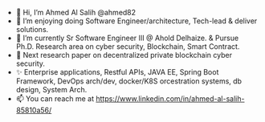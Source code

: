 - 👋 Hi, I’m Ahmed Al Salih @ahmed82 
- 👀 I’m enjoying doing Software Engineer/architecture, Tech-lead & deliver solutions.
- 🌱 I’m currently Sr Software Engineer III @ Ahold Delhaize. & Pursue Ph.D. Research area on cyber security, Blockchain, Smart Contract.
- 💞️ Next research paper on decentralized private blockchain cyber security.
- ✨ Enterprise applications, Restful APIs, JAVA EE, Spring Boot Framework, DevOps arch/dev, docker/K8S orcestration systems, db design, System Arch.
- 📫 You can reach me at https://www.linkedin.com/in/ahmed-al-salih-85810a56/

<!---
ahmed82/ahmed82 is a ✨ special ✨ repository because its `README.md` (this file) appears on your GitHub profile.
You can click the Preview link to take a look at your changes.
--->
